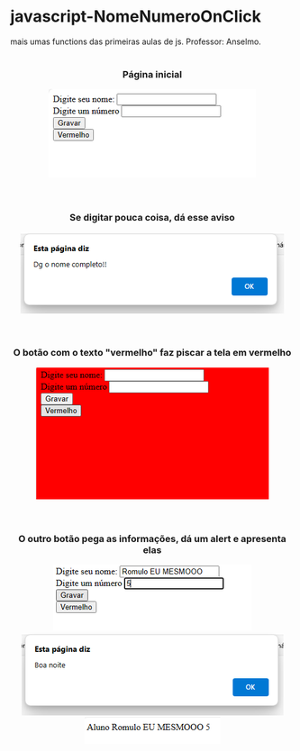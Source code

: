 # javascript-NomeNumeroOnClick
mais umas functions das primeiras aulas de js. Professor: Anselmo.
<br><br>
<div align="center">
  <h3>Página inicial</h3>
  <img src="ImagensGit/1.png">
</div>
<br><br>
<div align="center">
  <h3>Se digitar pouca coisa, dá esse aviso</h3>
  <img src="ImagensGit/2.png">
</div>
<br><br>
<div align="center">
  <h3>O botão com o texto "vermelho" faz piscar a tela em vermelho</h3>
  <img src="ImagensGit/3.png">
</div>
<br><br>
<div align="center">
  <h3>O outro botão pega as informações, dá um alert e apresenta elas</h3>
  <img src="ImagensGit/5.png"><img src="ImagensGit/4.png"><img src="ImagensGit/6.png">
</div>
